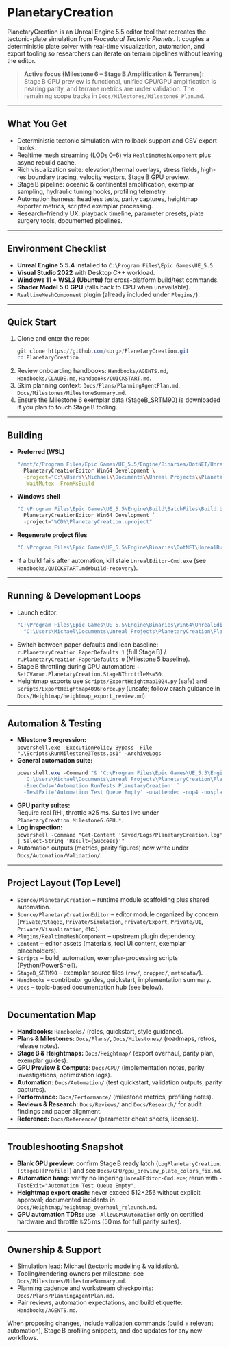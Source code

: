 # PlanetaryCreation

PlanetaryCreation is an Unreal Engine 5.5 editor tool that recreates the tectonic-plate simulation from *Procedural Tectonic Planets*. It couples a deterministic plate solver with real-time visualization, automation, and export tooling so researchers can iterate on terrain pipelines without leaving the editor.

> **Active focus (Milestone 6 – Stage B Amplification & Terranes):** Stage B GPU preview is functional, unified CPU/GPU amplification is nearing parity, and terrane metrics are under validation. The remaining scope tracks in `Docs/Milestones/Milestone6_Plan.md`.

---

## What You Get
- Deterministic tectonic simulation with rollback support and CSV export hooks.
- Realtime mesh streaming (LODs 0–6) via `RealtimeMeshComponent` plus async rebuild cache.
- Rich visualization suite: elevation/thermal overlays, stress fields, high-res boundary tracing, velocity vectors, Stage B GPU preview.
- Stage B pipeline: oceanic & continental amplification, exemplar sampling, hydraulic tuning hooks, profiling telemetry.
- Automation harness: headless tests, parity captures, heightmap exporter metrics, scripted exemplar processing.
- Research-friendly UX: playback timeline, parameter presets, plate surgery tools, documented pipelines.

---

## Environment Checklist
- **Unreal Engine 5.5.4** installed to `C:\Program Files\Epic Games\UE_5.5`.
- **Visual Studio 2022** with Desktop C++ workload.
- **Windows 11 + WSL2 (Ubuntu)** for cross-platform build/test commands.
- **Shader Model 5.0 GPU** (falls back to CPU when unavailable).
- `RealtimeMeshComponent` plugin (already included under `Plugins/`).

---

## Quick Start
1. Clone and enter the repo:
   ```powershell
   git clone https://github.com/<org>/PlanetaryCreation.git
   cd PlanetaryCreation
   ```
2. Review onboarding handbooks: `Handbooks/AGENTS.md`, `Handbooks/CLAUDE.md`, `Handbooks/QUICKSTART.md`.
3. Skim planning context: `Docs/Plans/PlanningAgentPlan.md`, `Docs/Milestones/MilestoneSummary.md`.
4. Ensure the Milestone 6 exemplar data (StageB_SRTM90) is downloaded if you plan to touch Stage B tooling.

---

## Building
- **Preferred (WSL)**  
  ```bash
  "/mnt/c/Program Files/Epic Games/UE_5.5/Engine/Binaries/DotNET/UnrealBuildTool/UnrealBuildTool.exe" \
    PlanetaryCreationEditor Win64 Development \
    -project="C:\\Users\\Michael\\Documents\\Unreal Projects\\PlanetaryCreation\\PlanetaryCreation.uproject" \
    -WaitMutex -FromMsBuild
  ```
- **Windows shell**  
  ```powershell
  "C:\Program Files\Epic Games\UE_5.5\Engine\Build\BatchFiles\Build.bat" `
    PlanetaryCreationEditor Win64 Development `
    -project="%CD%\PlanetaryCreation.uproject"
  ```
- **Regenerate project files**  
  ```powershell
  "C:\Program Files\Epic Games\UE_5.5\Engine\Binaries\DotNET\UnrealBuildTool\UnrealBuildTool.exe" -projectfiles
  ```
- If a build fails after automation, kill stale `UnrealEditor-Cmd.exe` (see `Handbooks/QUICKSTART.md#build-recovery`).

---

## Running & Development Loops
- Launch editor:
  ```powershell
  "C:\Program Files\Epic Games\UE_5.5\Engine\Binaries\Win64\UnrealEditor.exe" `
    "C:\Users\Michael\Documents\Unreal Projects\PlanetaryCreation\PlanetaryCreation.uproject"
  ```
- Switch between paper defaults and lean baseline:  
  `r.PlanetaryCreation.PaperDefaults 1` (full Stage B) / `r.PlanetaryCreation.PaperDefaults 0` (Milestone 5 baseline).
- Stage B throttling during GPU automation: `-SetCVar=r.PlanetaryCreation.StageBThrottleMs=50`.
- Heightmap exports use `Scripts/ExportHeightmap1024.py` (safe) and `Scripts/ExportHeightmap4096Force.py` (unsafe; follow crash guidance in `Docs/Heightmap/heightmap_export_review.md`).

---

## Automation & Testing
- **Milestone 3 regression:**  
  `powershell.exe -ExecutionPolicy Bypass -File ".\Scripts\RunMilestone3Tests.ps1" -ArchiveLogs`
- **General automation suite:**  
  ```powershell
  powershell.exe -Command "& 'C:\Program Files\Epic Games\UE_5.5\Engine\Binaries\Win64\UnrealEditor-Cmd.exe' `
    'C:\Users\Michael\Documents\Unreal Projects\PlanetaryCreation\PlanetaryCreation.uproject' `
    -ExecCmds='Automation RunTests PlanetaryCreation' `
    -TestExit='Automation Test Queue Empty' -unattended -nop4 -nosplash -log"
  ```
- **GPU parity suites:**  
  Require real RHI, throttle ≥25 ms. Suites live under `PlanetaryCreation.Milestone6.GPU.*`.
- **Log inspection:**  
  `powershell -Command "Get-Content 'Saved/Logs/PlanetaryCreation.log' | Select-String 'Result={Success}'"`
- Automation outputs (metrics, parity figures) now write under `Docs/Automation/Validation/`.

---

## Project Layout (Top Level)
- `Source/PlanetaryCreation` – runtime module scaffolding plus shared automation.
- `Source/PlanetaryCreationEditor` – editor module organized by concern (`Private/StageB`, `Private/Simulation`, `Private/Export`, `Private/UI`, `Private/Visualization`, etc.).
- `Plugins/RealtimeMeshComponent` – upstream plugin dependency.
- `Content` – editor assets (materials, tool UI content, exemplar placeholders).
- `Scripts` – build, automation, exemplar-processing scripts (Python/PowerShell).
- `StageB_SRTM90` – exemplar source tiles (`raw/`, `cropped/`, `metadata/`).
- `Handbooks` – contributor guides, quickstart, implementation summary.
- `Docs` – topic-based documentation hub (see below).

---

## Documentation Map
- **Handbooks:** `Handbooks/` (roles, quickstart, style guidance).
- **Plans & Milestones:** `Docs/Plans/`, `Docs/Milestones/` (roadmaps, retros, release notes).
- **Stage B & Heightmaps:** `Docs/Heightmap/` (export overhaul, parity plan, exemplar guides).
- **GPU Preview & Compute:** `Docs/GPU/` (implementation notes, parity investigations, optimization logs).
- **Automation:** `Docs/Automation/` (test quickstart, validation outputs, parity captures).
- **Performance:** `Docs/Performance/` (milestone metrics, profiling notes).
- **Reviews & Research:** `Docs/Reviews/` and `Docs/Research/` for audit findings and paper alignment.
- **Reference:** `Docs/Reference/` (parameter cheat sheets, licenses).

---

## Troubleshooting Snapshot
- **Blank GPU preview:** confirm Stage B ready latch (`LogPlanetaryCreation`, `[StageB][Profile]`) and see `Docs/GPU/gpu_preview_plate_colors_fix.md`.
- **Automation hang:** verify no lingering `UnrealEditor-Cmd.exe`; rerun with `-TestExit="Automation Test Queue Empty"`.
- **Heightmap export crash:** never exceed 512×256 without explicit approval; documented incidents in `Docs/Heightmap/heightmap_overhaul_relaunch.md`.
- **GPU automation TDRs:** use `-AllowGPUAutomation` only on certified hardware and throttle ≥25 ms (50 ms for full parity suites).

---

## Ownership & Support
- Simulation lead: Michael (tectonic modeling & validation).
- Tooling/rendering owners per milestone: see `Docs/Milestones/MilestoneSummary.md`.
- Planning cadence and workstream checkpoints: `Docs/Plans/PlanningAgentPlan.md`.
- Pair reviews, automation expectations, and build etiquette: `Handbooks/AGENTS.md`.

When proposing changes, include validation commands (build + relevant automation), Stage B profiling snippets, and doc updates for any new workflows.
